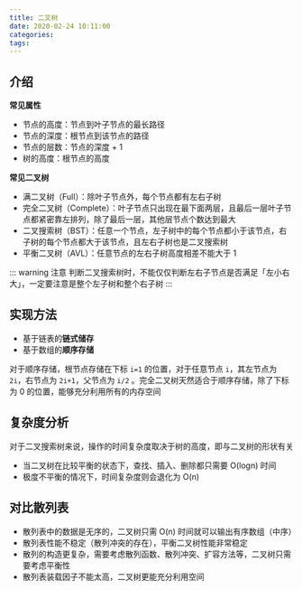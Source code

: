 ```yaml
---
title: 二叉树
date: 2020-02-24 10:11:00
categories: 
tags:
---
```

## 介绍
**常见属性**  
- 节点的高度：节点到叶子节点的最长路径
- 节点的深度：根节点到该节点的路径
- 节点的层数：节点的深度 + 1
- 树的高度：根节点的高度

**常见二叉树**  
- 满二叉树（Full）：除叶子节点外，每个节点都有左右子树
- 完全二叉树（Complete）：叶子节点只出现在最下面两层，且最后一层叶子节点都紧密靠左排列，除了最后一层，其他层节点个数达到最大
- 二叉搜索树（BST）：任意一个节点，左子树中的每个节点都小于该节点，右子树的每个节点都大于该节点，且左右子树也是二叉搜索树
- 平衡二叉树（AVL）：任意节点的左右子树高度相差不能大于 1

::: warning 注意
判断二叉搜索树时，不能仅仅判断左右子节点是否满足「左小右大」，一定要注意是整个左子树和整个右子树
:::

## 实现方法
- 基于链表的**链式储存**
- 基于数组的**顺序存储**

对于顺序存储，根节点存储在下标 `i=1` 的位置，对于任意节点 `i`，其左节点为 `2i`，右节点为 `2i+1`，父节点为 `i/2` 。完全二叉树天然适合于顺序存储，除了下标为 0 的位置，能够充分利用所有的内存空间

## 复杂度分析
对于二叉搜索树来说，操作的时间复杂度取决于树的高度，即与二叉树的形状有关
- 当二叉树在比较平衡的状态下，查找、插入、删除都只需要 O(logn) 时间
- 极度不平衡的情况下，时间复杂度则会退化为 O(n)

## 对比散列表
- 散列表中的数据是无序的，二叉树只需 O(n) 时间就可以输出有序数组（中序）  
- 散列表性能不稳定（散列冲突的存在），平衡二叉树性能非常稳定  
- 散列的构造更复杂，需要考虑散列函数、散列冲突、扩容方法等，二叉树只需要考虑平衡性  
- 散列表装载因子不能太高，二叉树更能充分利用空间  
